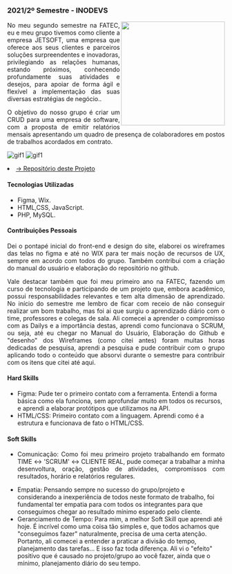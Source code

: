   ### 2021/2º Semestre - INODEVS 
  <img align="right" src="https://user-images.githubusercontent.com/82103455/196815906-0dac1fb3-67a3-495f-bc2a-57d7e393e3f5.jpg" height="240px">
 <p align="justify">No meu segundo semestre na FATEC, eu e meu grupo tivemos como cliente a empresa JETSOFT, uma empresa que oferece aos seus clientes e parceiros soluções surpreendentes e inovadoras, privilegiando as relações humanas, estando próximos, conhecendo profundamente suas atividades e desejos, para apoiar de forma ágil e flexível a implementação das suas diversas estratégias de negócio..</p>
<p align="justify">O objetivo do nosso grupo é criar um CRUD para uma empresa de software, com a proposta de emitir relatórios mensais apresentando um quadro de presença de colaboradores em postos de trabalhos acordados em contrato.</p>

![gif1](https://github.com/Iridium-FATEC/PI-IRIDIUM/blob/main/Projeto/P%C3%A1ginas_gifs/login.gif)
![gif1](https://github.com/Iridium-FATEC/PI-IRIDIUM/blob/main/Projeto/P%C3%A1ginas_gifs/site.gif)
 <li><a href="https://github.com/Inodevs/Inodevs">→ Repositório deste Projeto</a></li> 
 
#### Tecnologias Utilizadas
- Figma, Wix.
- HTML,CSS, JavaScript.
- PHP, MySQL.

#### Contribuições Pessoais
<p align="justify">Dei o pontapé inicial do front-end e design do site, elaborei os wireframes das telas no figma e até no WIX para ter mais noção de recursos de UX, sempre em acordo com todos do grupo. Também contribui com a criação do manual do usuário e elaboração do repositório no github.</p>
<p align="justify">Vale destacar também que foi meu primeiro ano na FATEC, fazendo um curso de tecnologia e participando de um projeto que, embora acadêmico, possui responsabilidades relevantes e tem alta dimensão de aprendizado. No início do semestre me lembro de ficar com receio de não conseguir realizar um bom trabalho, mas foi ai que surgiu o aprendizado diário com o time, professores e colegas de sala. Ali comecei a aprender o compromisso com as Dailys e a importância destas, aprendi como funcionava o SCRUM, ou seja, até eu chegar  no Manual do Usuário, Elaboração do Github e "desenho" dos Wireframes (como citei antes) foram muitas horas dedicadas de pesquisa, aprendi a pesquisa e pude contribuir com o grupo aplicando todo o conteúdo que absorvi durante o semestre para contribuir com os itens que citei até aqui. </p>
 
#### Hard Skills
- Figma: Pude ter o primeiro contato com a ferramenta. Entendi a forma básica como ela funciona, sem aprofundar muito em todos os recursos, e aprendi a elaborar protótipos que utilizamos na API.
- HTML/CSS: Primeiro contato com a linguagem. Aprendi como é a estrutura e funcionava de fato o HTML/CSS.

#### Soft Skills
- <p align="justify">Comunicação: Como foi meu primeiro projeto trabalhando em formato TIME ↔ 'SCRUM' ↔ CLIENTE REAL, pude começar a trabalhar a minha desenvoltura, oração, gestão de atividades, compromissos com resultados, horário e relatórios regulares.
- Empatia: Pensando sempre no sucesso do grupo/projeto e considerando a inexperiência de todos neste formato de trabalho, foi fundamental ter empatia para com todos os integrantes para que conseguimos chegar ao resultado mínimo esperado pelo cliente.
- Geranciamento de Tempo: Para mim, a melhor Soft Skill que aprendi até hoje. É incrível como uma coisa tão simples e, que todos achamos que "conseguimos fazer" naturalmente, precisa de uma certa atenção. Portanto, ali comecei a entender a praticar a divisão do tempo, planejamento das tarefas... E isso faz toda diferença. Ali vi o "efeito" positivo que é causado no projeto/grupo ao você fazer, ainda que o mínimo, planejamento diário do seu tempo.</p>
 
 

